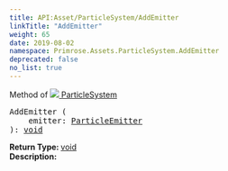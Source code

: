 ```yaml
---
title: API:Asset/ParticleSystem/AddEmitter
linkTitle: "AddEmitter"
weight: 65
date: 2019-08-02
namespace: Primrose.Assets.ParticleSystem.AddEmitter
deprecated: false
no_list: true
---
```

Method of <a href="/docs/api-reference/Class/ParticleSystem"><img src="/icons/silk/default.png"/>&nbsp;ParticleSystem</a>
<pre class="method-declaration">
AddEmitter (
    emitter: <a class="type" href="/docs/api-reference/Misc/ParticleEmitter">ParticleEmitter</a>
): <a class="type" href="/docs/api-reference/System/void">void</a></pre>
<b>Return Type: </b>
<a class="type" href="/docs/api-reference/System/void">void</a>
<br/>
<b>Description: </b>